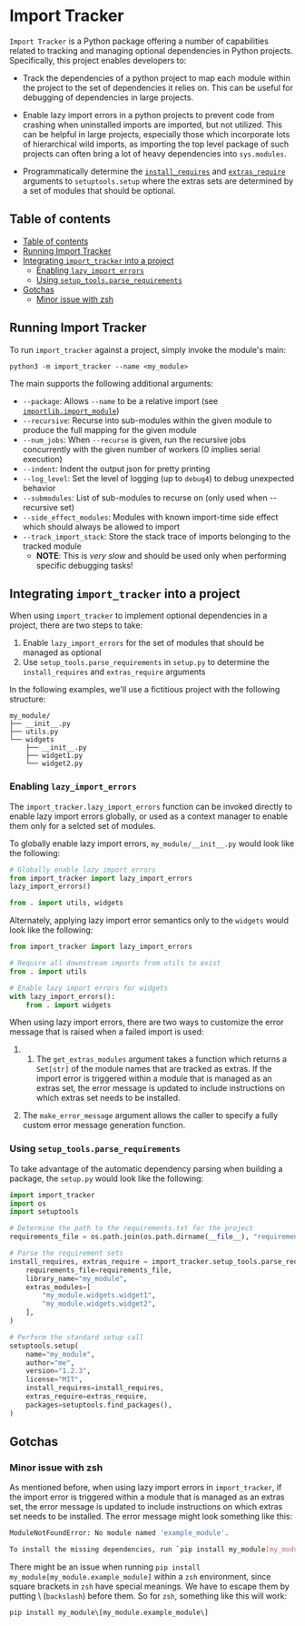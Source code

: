# Import Tracker

`Import Tracker` is a Python package offering a number of capabilities related to tracking and managing optional dependencies in Python projects. Specifically, this project enables developers to:

-   Track the dependencies of a python project to map each module within the project to the set of dependencies it relies on. This can be useful for debugging of dependencies in large projects.

-   Enable lazy import errors in a python projects to prevent code from crashing when uninstalled imports are imported, but not utilized. This can be helpful in large projects, especially those which incorporate lots of hierarchical wild imports, as importing the top level package of such projects can often bring a lot of heavy dependencies into `sys.modules`.

-   Programmatically determine the [`install_requires`](https://setuptools.pypa.io/en/latest/userguide/dependency_management.html#declaring-required-dependency) and [`extras_require`](https://setuptools.pypa.io/en/latest/userguide/dependency_management.html#optional-dependencies) arguments to `setuptools.setup` where the extras sets are determined by a set of modules that should be optional.

## Table of contents

<!-- @import "[TOC]" {cmd="toc" depthFrom=2 depthTo=6 orderedList=false} -->

<!-- code_chunk_output -->

-   [Table of contents](#table-of-contents)
-   [Running Import Tracker](#running-import-tracker)
-   [Integrating `import_tracker` into a project](#integrating-import_tracker-into-a-project)
    -   [Enabling `lazy_import_errors`](#enabling-lazy_import_errors)
    -   [Using `setup_tools.parse_requirements`](#using-setup_toolsparse_requirements)
-   [Gotchas](#gotchas)
    -   [Minor issue with zsh](#minor-issue-with-zsh)

<!-- /code_chunk_output -->

## Running Import Tracker

To run `import_tracker` against a project, simply invoke the module's main:

```
python3 -m import_tracker --name <my_module>
```

The main supports the following additional arguments:

-   `--package`: Allows `--name` to be a relative import (see [`importlib.import_module`](https://docs.python.org/3/library/importlib.html#importlib.import_module))
-   `--recursive`: Recurse into sub-modules within the given module to produce the full mapping for the given module
-   `--num_jobs`: When `--recurse` is given, run the recursive jobs concurrently with the given number of workers (0 implies serial execution)
-   `--indent`: Indent the output json for pretty printing
-   `--log_level`: Set the level of logging (up to `debug4`) to debug unexpected behavior
-   `--submodules`: List of sub-modules to recurse on (only used when --recursive set)
-   `--side_effect_modules`: Modules with known import-time side effect which should always be allowed to import
-   `--track_import_stack`: Store the stack trace of imports belonging to the tracked module
    -   **NOTE**: This is _very slow_ and should be used only when performing specific debugging tasks!

## Integrating `import_tracker` into a project

When using `import_tracker` to implement optional dependencies in a project, there are two steps to take:

1. Enable `lazy_import_errors` for the set of modules that should be managed as optional
2. Use `setup_tools.parse_requirements` in `setup.py` to determine the `install_requires` and `extras_require` arguments

In the following examples, we'll use a fictitious project with the following structure:

```
my_module/
├── __init__.py
├── utils.py
└── widgets
    ├── __init__.py
    ├── widget1.py
    └── widget2.py
```

### Enabling `lazy_import_errors`

The `import_tracker.lazy_import_errors` function can be invoked directly to enable lazy import errors globally, or used as a context manager to enable them only for a selcted set of modules.

To globally enable lazy import errors, `my_module/__init__.py` would look like the following:

```py
# Globally enable lazy import errors
from import_tracker import lazy_import_errors
lazy_import_errors()

from . import utils, widgets
```

Alternately, applying lazy import error semantics only to the `widgets` would look like the following:

```py
from import_tracker import lazy_import_errors

# Require all downstream imports from utils to exist
from . import utils

# Enable lazy import errors for widgets
with lazy_import_errors():
    from . import widgets
```

When using lazy import errors, there are two ways to customize the error message that is raised when a failed import is used:

1.  1. The `get_extras_modules` argument takes a function which returns a `Set[str]` of the module names that are tracked as extras. If the import error is triggered within a module that is managed as an extras set, the error message is updated to include instructions on which extras set needs to be installed.

2.  The `make_error_message` argument allows the caller to specify a fully custom error message generation function.

### Using `setup_tools.parse_requirements`

To take advantage of the automatic dependency parsing when building a package, the `setup.py` would look like the following:

```py
import import_tracker
import os
import setuptools

# Determine the path to the requirements.txt for the project
requirements_file = os.path.join(os.path.dirname(__file__), "requirements.txt")

# Parse the requirement sets
install_requires, extras_require = import_tracker.setup_tools.parse_requirements(
    requirements_file=requirements_file,
    library_name="my_module",
    extras_modules=[
        "my_module.widgets.widget1",
        "my_module.widgets.widget2",
    ],
)

# Perform the standard setup call
setuptools.setup(
    name="my_module",
    author="me",
    version="1.2.3",
    license="MIT",
    install_requires=install_requires,
    extras_require=extras_require,
    packages=setuptools.find_packages(),
)
```

## Gotchas

### Minor issue with zsh

As mentioned before, when using lazy import errors in `import_tracker`, if the import error is triggered within a module that is managed as an extras set, the error message is updated to include instructions on which extras set needs to be installed. The error message might look something like this:

```bash
ModuleNotFoundError: No module named 'example_module'.

To install the missing dependencies, run `pip install my_module[my_module.example_module]`

```

There might be an issue when running `pip install my_module[my_module.example_module]` within a `zsh` environment, since square brackets in `zsh` have special meanings. We have to escape them by putting \ (`backslash`) before them. So for `zsh`, something like this will work:

```
pip install my_module\[my_module.example_module\]
```
